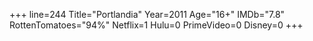 +++
line=244
Title="Portlandia"
Year=2011
Age="16+"
IMDb="7.8"
RottenTomatoes="94%"
Netflix=1
Hulu=0
PrimeVideo=0
Disney=0
+++

